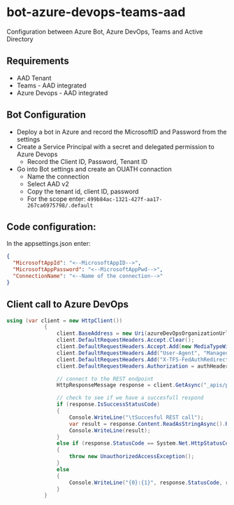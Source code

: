 # bot-azure-devops-teams-aad
Configuration between Azure Bot, Azure DevOps, Teams and Active Directory

## Requirements

- AAD Tenant
- Teams - AAD integrated
- Azure Devops - AAD integrated

## Bot Configuration

- Deploy a bot in Azure and record the MicrosoftID and Password from the settings
- Create a Service Principal with a secret and delegated permission to Azure Devops
  - Record the Client ID, Password, Tenant ID
- Go into Bot settings and create an OUATH connaction
  - Name the connection
  - Select AAD v2
  - Copy the tenant id, client ID, password
  - For the scope enter: ```499b84ac-1321-427f-aa17-267ca6975798/.default```

## Code configuration:

In the appsettings.json enter:

```json
{
  "MicrosoftAppId": "<--MicrosoftAppID-->",
  "MicrosoftAppPassword": "<--MicrosoftAppPwd-->",
  "ConnectionName": "<--Name of the connection-->"
}

```

## Client call to Azure DevOps

```c#
using (var client = new HttpClient())
            {
                client.BaseAddress = new Uri(azureDevOpsOrganizationUrl);
                client.DefaultRequestHeaders.Accept.Clear();
                client.DefaultRequestHeaders.Accept.Add(new MediaTypeWithQualityHeaderValue("application/json"));
                client.DefaultRequestHeaders.Add("User-Agent", "ManagedClientConsoleAppSample");
                client.DefaultRequestHeaders.Add("X-TFS-FedAuthRedirect", "Suppress");
                client.DefaultRequestHeaders.Authorization = authHeader;

                // connect to the REST endpoint            
                HttpResponseMessage response = client.GetAsync("_apis/projects?stateFilter=All&api-version=2.2").Result;

                // check to see if we have a succesfull respond
                if (response.IsSuccessStatusCode)
                {
                    Console.WriteLine("\tSuccesful REST call");
                    var result = response.Content.ReadAsStringAsync().Result;
                    Console.WriteLine(result);
                }
                else if (response.StatusCode == System.Net.HttpStatusCode.Unauthorized)
                {
                    throw new UnauthorizedAccessException();
                }
                else
                {
                    Console.WriteLine("{0}:{1}", response.StatusCode, response.ReasonPhrase);
                }
            }
```            
